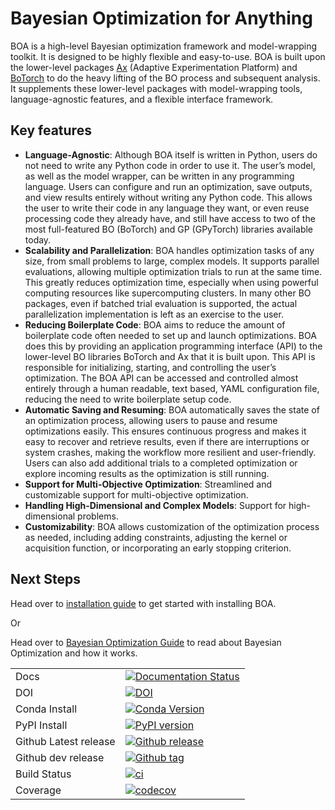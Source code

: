 # Bayesian Optimization for Anything

BOA is a high-level Bayesian optimization framework and model-wrapping toolkit. It is designed to be highly flexible and easy-to-use. BOA is built upon the lower-level packages [Ax](https://ax.dev) (Adaptive Experimentation Platform) and [BoTorch](https://botorch.org)  to do the heavy lifting of the BO process and subsequent analysis. It supplements these lower-level packages with model-wrapping tools, language-agnostic features, and a flexible interface framework.


## Key features

- **Language-Agnostic**: Although BOA itself is written in Python, users do not need to write any Python code in order to use it. The user’s model, as well as the model wrapper, can be written in any programming language. Users can configure and run an optimization, save outputs, and view results entirely without writing any Python code. This allows the user to write their code in any language they want, or even reuse processing code they already have, and still have access to two of the most full-featured BO (BoTorch)  and GP (GPyTorch) libraries available today.
- **Scalability and Parallelization**: BOA handles optimization tasks of any size, from small problems to large, complex models. It supports parallel evaluations, allowing multiple optimization trials to run at the same time. This greatly reduces optimization time, especially when using powerful computing resources like supercomputing clusters. In many other BO packages, even if batched trial evaluation is supported, the actual parallelization implementation is left as an exercise to the user.
- **Reducing Boilerplate Code**: BOA aims to reduce the amount of boilerplate code often needed to set up and launch optimizations. BOA does this by providing an application programming interface (API) to the lower-level BO libraries BoTorch and Ax that it is built upon. This API is responsible for initializing, starting, and controlling the user’s optimization. The BOA API can be accessed and controlled almost entirely through a human readable, text based, YAML configuration file, reducing the need to write boilerplate setup code.
- **Automatic Saving and Resuming**: BOA automatically saves the state of an optimization process, allowing users to pause and resume optimizations easily. This ensures continuous progress and makes it easy to recover and retrieve results, even if there are interruptions or system crashes, making the workflow more resilient and user-friendly. Users can also add additional trials to a completed optimization or explore incoming results as the optimization is still running.
- **Support for Multi-Objective Optimization**: Streamlined and customizable support for multi-objective optimization.
- **Handling High-Dimensional and Complex Models**: Support for high-dimensional problems.
- **Customizability**: BOA allows customization of the optimization process as needed, including adding constraints, adjusting the kernel or acquisition function, or incorporating an early stopping criterion.


## Next Steps

Head over to [installation guide](https://boa-framework.readthedocs.io/en/latest/user_guide/getting_started.html#installation) to get started with installing BOA. 

Or

Head over to [Bayesian Optimization Guide](https://boa-framework.readthedocs.io/en/stable/user_guide/bo_overview.html) to read about Bayesian Optimization and how it works.


|                       |                                                                                                                                                                 |
|-----------------------|-----------------------------------------------------------------------------------------------------------------------------------------------------------------|
| Docs                  | [![Documentation Status](https://readthedocs.org/projects/boa-framework/badge/?version=latest)](https://boa-framework.readthedocs.io/en/latest/?badge=latest)   |
| DOI                   | [![DOI](https://zenodo.org/badge/480579470.svg)](https://zenodo.org/badge/latestdoi/480579470)                                                                  |
| Conda Install         | [![Conda Version](https://anaconda.org/conda-forge/boa-framework/badges/version.svg)](https://anaconda.org/conda-forge/boa-framework)                           |
| PyPI Install          | [![PyPI version](https://badge.fury.io/py/boa-framework.svg)](https://badge.fury.io/py/boa-framework)                                                           |
| Github Latest release | [![Github release](https://img.shields.io/github/release/madeline-scyphers/boa.svg?label=tag&colorB=11ccbb)](https://github.com/madeline-scyphers/boa/releases) |
| Github dev release    | [![Github tag](https://img.shields.io/github/v/tag/madeline-scyphers/boa.svg?label=tag&colorB=11ccbb)](https://github.com/madeline-scyphers/boa/tags)           |
| Build Status          | [![ci](https://github.com/madeline-scyphers/boa/actions/workflows/CI.yaml/badge.svg)](https://github.com/madeline-scyphers/boa/actions/workflows/CI.yaml)       |
| Coverage              | [![codecov](https://codecov.io/gh/madeline-scyphers/boa/branch/main/graph/badge.svg)](https://codecov.io/gh/madeline-scyphers/boa)                              |
